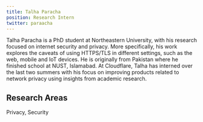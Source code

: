 ```yaml
---
title: Talha Paracha
position: Research Intern
twitter: paraacha
---
```

Talha Paracha is a PhD student at Northeastern University, with his research focused on internet security and privacy. More specifically, his work explores the caveats of using HTTPS/TLS in different settings, such as the web, mobile and IoT devices. He is originally from Pakistan where he finished school at NUST, Islamabad. At Cloudflare, Talha has interned over the last two summers with his focus on improving products related to network privacy using insights from academic research.

## Research Areas 
Privacy, Security
